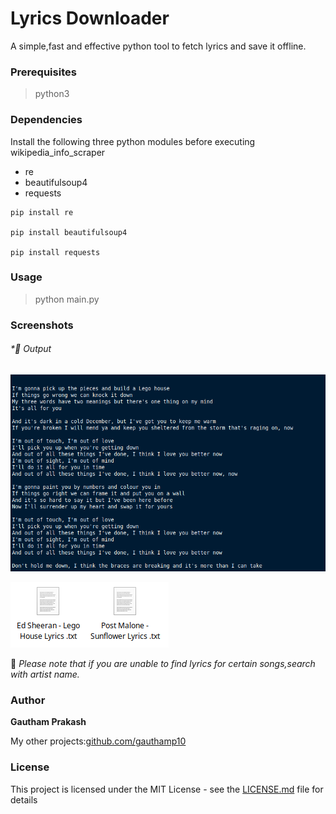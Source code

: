 # Lyrics Downloader

A simple,fast and effective python tool to fetch lyrics and save it offline.

### Prerequisites

> python3

### Dependencies

Install the following three python modules before executing wikipedia_info_scraper
- re
- beautifulsoup4
- requests

```
pip install re

pip install beautifulsoup4

pip install requests
```

### Usage

> python main.py


### Screenshots

###### *📌 Output

![Sample](https://raw.githubusercontent.com/gauthamp10/lyrics-downloader/master/Screenie/sample.png)

![OutputFile](https://raw.githubusercontent.com/gauthamp10/lyrics-downloader/master/Screenie/output.png)



📝 *Please note that if you are unable to find lyrics for certain songs,search with artist name.*


### Author

 **Gautham Prakash**
 
 My other projects:[github.com/gauthamp10](https://gauthamp10.github.io/)

### License

This project is licensed under the MIT License - see the [LICENSE.md](LICENSE.md) file for details
